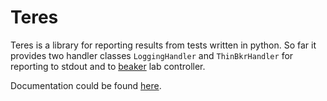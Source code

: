 Teres
=====

Teres is a library for reporting results from tests written in python. So far
it provides two handler classes `LoggingHandler` and `ThinBkrHandler` for reporting
to stdout and to [beaker](https://beaker-project.org/) lab controller.

Documentation could be found [here](https://teres.readthedocs.org/).
